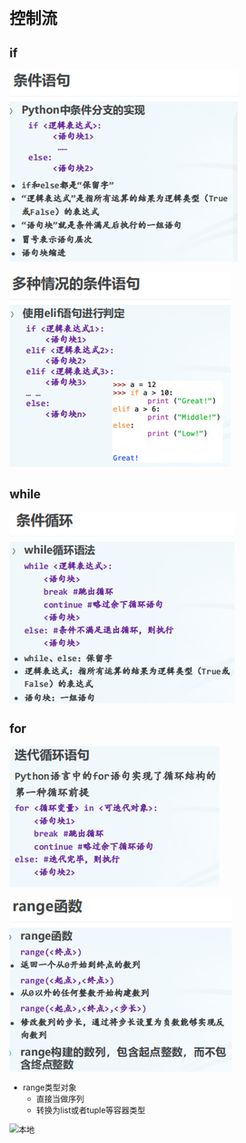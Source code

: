 ﻿# 控制流

## if
![本地](<../../Document images/python/python basic/条件语句.png>)

![本地](<../../Document images/python/python basic/条件语句2.png>)

## while
![本地](<../../Document images/python/python basic/条件循环.png>)

## for
![本地](<../../Document images/python/python basic/迭代循环.png>)

![本地](<../../Document images/python/python basic/range函数.png>)
* range类型对象
    * 直接当做序列
    * 转换为list或者tuple等容器类型

![本地](<../../Document images/python/python basic/break和continue.png>)